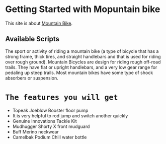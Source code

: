 # Getting Started with Mopuntain bike

This site is about [Mountain Bike](https://mountain-bike-febe5.web.app/).

## Available Scripts
The sport or activity of riding a mountain bike (a type of bicycle that has a strong frame, thick tires, and straight handlebars and that is used for riding over rough ground). Mountain Bicycles are design for riding rough off-road trails. They have flat or upright handlebars, and a very low gear range for pedaling up steep trails. Most mountain bikes have some type of shock absorbers or suspension.

# `The features you will get`

* Topeak Joeblow Booster floor pump
* It is very helpful to rod jump and switch another quickly
* Genuine Innovations Tackle Kit
* Mudhugger Shorty X front mudguard
* Buff Merino neckwear
* Camelbak Podium Chill water bottle